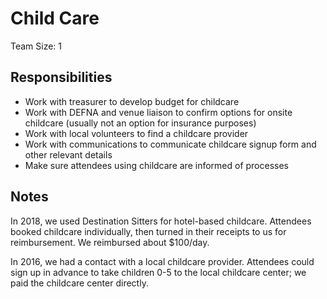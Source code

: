 # Child Care 

Team Size: 1

## Responsibilities 

- Work with treasurer to develop budget for childcare 
- Work with DEFNA and venue liaison to confirm options for onsite childcare (usually not an option for insurance purposes) 
- Work with local volunteers to find a childcare provider 
- Work with communications to communicate childcare signup form and other relevant details 
- Make sure attendees using childcare are informed of processes 

## Notes 

In 2018, we used Destination Sitters for hotel-based childcare. Attendees booked childcare individually, then turned in their receipts to us for reimbursement. We reimbursed about $100/day. 

In 2016, we had a contact with a local childcare provider. Attendees could sign up in advance to take children 0-5 to the local childcare center; we paid the childcare center directly. 